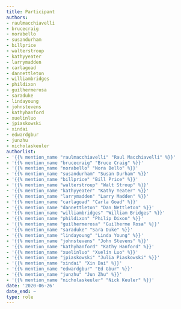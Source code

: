 ```yaml
---
title: Participant
authors:
- raulmacchiavelli
- brucecraig
- norabello
- susandurham
- billprice
- walterstroup
- kathyyeater
- larrymadden
- carlagoad
- dannettleton
- williambridges
- phildixon
- guilhermerosa
- saraduke
- lindayoung
- johnstevens
- kathyhanford
- xuelinluo
- jpiaskowski
- xindai
- edwardgbur
- junzhu
- nicholaskeuler
authorlist:
- '{{% mention_name "raulmacchiavelli" "Raul Macchiavelli" %}}'
- '{{% mention_name "brucecraig" "Bruce Craig" %}}'
- '{{% mention_name "norabello" "Nora Bello" %}}'
- '{{% mention_name "susandurham" "Susan Durham" %}}'
- '{{% mention_name "billprice" "Bill Price" %}}'
- '{{% mention_name "walterstroup" "Walt Stroup" %}}'
- '{{% mention_name "kathyyeater" "Kathy Yeater" %}}'
- '{{% mention_name "larrymadden" "Larry Madden" %}}'
- '{{% mention_name "carlagoad" "Carla Goad" %}}'
- '{{% mention_name "dannettleton" "Dan Nettleton" %}}'
- '{{% mention_name "williambridges" "William Bridges" %}}'
- '{{% mention_name "phildixon" "Philip Dixon" %}}'
- '{{% mention_name "guilhermerosa" "Guilherme Rosa" %}}'
- '{{% mention_name "saraduke" "Sara Duke" %}}'
- '{{% mention_name "lindayoung" "Linda Young" %}}'
- '{{% mention_name "johnstevens" "John Stevens" %}}'
- '{{% mention_name "kathyhanford" "Kathy Hanford" %}}'
- '{{% mention_name "xuelinluo" "Xuelin Luo" %}}'
- '{{% mention_name "jpiaskowski" "Julia Piaskowski" %}}'
- '{{% mention_name "xindai" "Xin Dai" %}}'
- '{{% mention_name "edwardgbur" "Ed Gbur" %}}'
- '{{% mention_name "junzhu" "Jun Zhu" %}}'
- '{{% mention_name "nicholaskeuler" "Nick Keuler" %}}'
date: '2020-06-26'
date_end: ~
type: role
---
```

